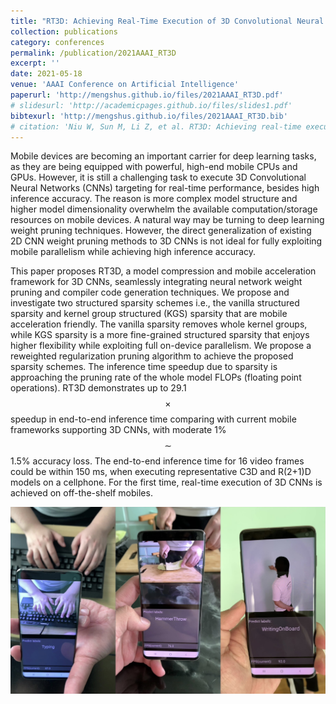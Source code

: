 ```yaml
---
title: "RT3D: Achieving Real-Time Execution of 3D Convolutional Neural Networks on Mobile Devices"
collection: publications
category: conferences
permalink: /publication/2021AAAI_RT3D
excerpt: ''
date: 2021-05-18
venue: 'AAAI Conference on Artificial Intelligence'
paperurl: 'http://mengshus.github.io/files/2021AAAI_RT3D.pdf'
# slidesurl: 'http://academicpages.github.io/files/slides1.pdf'
bibtexurl: 'http://mengshus.github.io/files/2021AAAI_RT3D.bib'
# citation: 'Niu W, Sun M, Li Z, et al. RT3D: Achieving real-time execution of 3D convolutional neural networks on mobile devices[C]//Proceedings of the AAAI Conference on Artificial Intelligence. 2021, 35(10): 9179-9187.'
---
```


Mobile devices are becoming an important carrier for deep learning tasks, as they are being equipped with powerful, high-end mobile CPUs and GPUs. However, it is still a challenging task to execute 3D Convolutional Neural Networks (CNNs) targeting for real-time performance, besides high inference accuracy. The reason is more complex model structure and higher model dimensionality overwhelm the available computation/storage resources on mobile devices. A natural way may be turning to deep learning weight pruning techniques. However, the direct generalization of existing 2D CNN weight pruning methods to 3D CNNs is not ideal for fully exploiting mobile parallelism while achieving high inference accuracy.

This paper proposes RT3D, a model compression and mobile acceleration framework for 3D CNNs, seamlessly integrating neural network weight pruning and compiler code generation techniques. We propose and investigate two structured sparsity schemes i.e., the vanilla structured sparsity and kernel group structured (KGS) sparsity that are mobile acceleration friendly. The vanilla sparsity removes whole kernel groups, while KGS sparsity is a more fine-grained structured sparsity that enjoys higher flexibility while exploiting full on-device parallelism. We propose a reweighted regularization pruning algorithm to achieve the proposed sparsity schemes. The inference time speedup due to sparsity is approaching the pruning rate of the whole model FLOPs (floating point operations). RT3D  demonstrates up to 29.1$$\times$$ speedup in end-to-end inference time comparing with current mobile frameworks supporting 3D CNNs, with moderate 1%$$\sim$$1.5% accuracy loss. The end-to-end inference time for 16 video frames could be within 150 ms, when executing representative C3D and R(2+1)D models on a cellphone. For the first time, real-time execution of 3D CNNs is achieved on off-the-shelf mobiles.

![img](../files/2021AAAI_RT3D.jpg)
